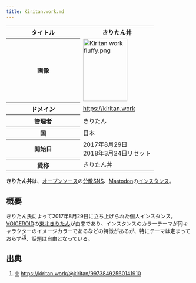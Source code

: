 ```yaml
---
title: Kiritan.work.md
---
```

<div>

<table>
<colgroup>
<col style="width: 50%" />
<col style="width: 50%" />
</colgroup>
<tbody>
<tr class="header">
<th>タイトル</th>
<th>きりたん丼</th>
</tr>

<tr class="odd">
<th>画像</th>
<td><a href="/%E3%83%95%E3%82%A1%E3%82%A4%E3%83%AB:Kiritan_work_fluffy.png"><img src="/images/thumb/d/d2/Kiritan_work_fluffy.png/120px-Kiritan_work_fluffy.png" srcset="/images/thumb/d/d2/Kiritan_work_fluffy.png/180px-Kiritan_work_fluffy.png 1.5x, /images/thumb/d/d2/Kiritan_work_fluffy.png/240px-Kiritan_work_fluffy.png 2x" width="120" height="170" alt="Kiritan work fluffy.png" /></a></td>
</tr>
<tr class="even">
<th scope="row">ドメイン</th>
<td><a href="https://kiritan.work" rel="nofollow">https://kiritan.work</a></td>
</tr>
<tr class="odd">
<th scope="row">管理者</th>
<td>きりたん</td>
</tr>
<tr class="even">
<th scope="row">国</th>
<td>日本</td>
</tr>
<tr class="odd">
<th scope="row">開始日</th>
<td>2017年8月29日<br />
2018年3月24日リセット</td>
</tr>
<tr class="even">
<th scope="row">愛称</th>
<td>きりたん丼</td>
</tr>
</tbody>
</table>

**きりたん丼**は、[オープンソース](/%E3%82%AA%E3%83%BC%E3%83%97%E3%83%B3%E3%82%BD%E3%83%BC%E3%82%B9 "オープンソース")の[分散SNS](/%E5%88%86%E6%95%A3SNS "分散SNS")、[Mastodon](/Mastodon "Mastodon")の[インスタンス](/%E3%82%A4%E3%83%B3%E3%82%B9%E3%82%BF%E3%83%B3%E3%82%B9 "インスタンス")。

## 概要

きりたん氏によって2017年8月29日に立ち上げられた個人インスタンス。[VOICEROID](https://ja.wikipedia.org/wiki/VOICEROID "w:VOICEROID")の[東北きりたん](https://ja.wikipedia.org/wiki/%E6%9D%B1%E5%8C%97%E3%81%8D%E3%82%8A%E3%81%9F%E3%82%93 "w:東北きりたん")が由来であり、インスタンスのカラーテーマが同キャラクターのイメージカラーであるなどの特徴があるが、特にテーマは定まっておらず<sup>[\[1\]](#cite_note-1)</sup>、話題は自由となっている。

## 出典

<div>

1.  [↑](#cite_ref-1) <a href="https://kiritan.work/@kiritan/99738492560141910" rel="nofollow">https://kiritan.work/@kiritan/99738492560141910</a>

</div>

</div>
